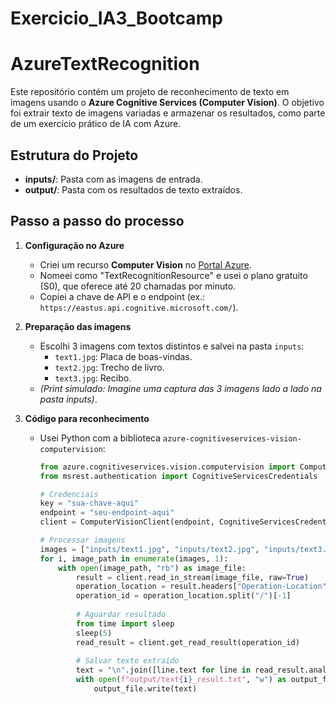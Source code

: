 # Exercicio_IA3_Bootcamp
# AzureTextRecognition

Este repositório contém um projeto de reconhecimento de texto em imagens usando o **Azure Cognitive Services (Computer Vision)**. O objetivo foi extrair texto de imagens variadas e armazenar os resultados, como parte de um exercício prático de IA com Azure.

## Estrutura do Projeto
- **inputs/**: Pasta com as imagens de entrada.
- **output/**: Pasta com os resultados de texto extraídos.

## Passo a passo do processo

1. **Configuração no Azure**
   - Criei um recurso **Computer Vision** no [Portal Azure](https://portal.azure.com/).
   - Nomeei como "TextRecognitionResource" e usei o plano gratuito (S0), que oferece até 20 chamadas por minuto.
   - Copiei a chave de API e o endpoint (ex.: `https://eastus.api.cognitive.microsoft.com/`).

2. **Preparação das imagens**
   - Escolhi 3 imagens com textos distintos e salvei na pasta `inputs`:
     - `text1.jpg`: Placa de boas-vindas.
     - `text2.jpg`: Trecho de livro.
     - `text3.jpg`: Recibo.
   - *(Print simulado: Imagine uma captura das 3 imagens lado a lado na pasta inputs)*.

3. **Código para reconhecimento**
   - Usei Python com a biblioteca `azure-cognitiveservices-vision-computervision`:
     ```python
     from azure.cognitiveservices.vision.computervision import ComputerVisionClient
     from msrest.authentication import CognitiveServicesCredentials

     # Credenciais
     key = "sua-chave-aqui"
     endpoint = "seu-endpoint-aqui"
     client = ComputerVisionClient(endpoint, CognitiveServicesCredentials(key))

     # Processar imagens
     images = ["inputs/text1.jpg", "inputs/text2.jpg", "inputs/text3.jpg"]
     for i, image_path in enumerate(images, 1):
         with open(image_path, "rb") as image_file:
             result = client.read_in_stream(image_file, raw=True)
             operation_location = result.headers["Operation-Location"]
             operation_id = operation_location.split("/")[-1]
             
             # Aguardar resultado
             from time import sleep
             sleep(5)
             read_result = client.get_read_result(operation_id)
             
             # Salvar texto extraído
             text = "\n".join([line.text for line in read_result.analyze_result.read_results[0].lines])
             with open(f"output/text{i}_result.txt", "w") as output_file:
                 output_file.write(text)
